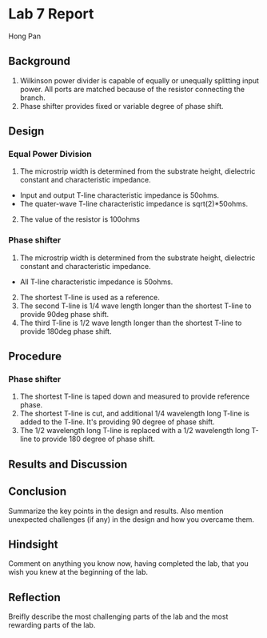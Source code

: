 # Lab 7 Report
Hong Pan

## Background
1. Wilkinson power divider is capable of equally or unequally splitting input power. All ports are matched because of the resistor 
connecting the branch.
2. Phase shifter provides fixed or variable degree of phase shift.

## Design
### Equal Power Division
1. The microstrip width is determined from the substrate height, dielectric constant and characteristic impedance.
  + Input and output T-line characteristic impedance is 50ohms. 
  + The quater-wave T-line characteristic impedance is sqrt(2)*50ohms.
2. The value of the resistor is 100ohms  

### Phase shifter
1. The microstrip width is determined from the substrate height, dielectric constant and characteristic impedance.
  + All T-line characteristic impedance is 50ohms. 
2. The shortest T-line is used as a reference.
3. The second T-line is 1/4 wave length longer than the shortest T-line to provide 90deg phase shift.
4. The third T-line is 1/2 wave length longer than the shortest T-line to provide 180deg phase shift.

## Procedure
### Phase shifter
1. The shortest T-line is taped down and measured to provide reference phase.
2. The shortest T-line is cut, and additional 1/4 wavelength long T-line is added to the T-line. It's providing 90 degree of phase shift.
2. The 1/2 wavelength long T-line is replaced with a 1/2 wavelength long T-line to provide 180 degree of phase shift.

## Results and Discussion


## Conclusion
Summarize the key points in the design and results. Also mention unexpected challenges (if any) in the design and how you overcame them. 
## Hindsight
Comment on anything you know now, having completed the lab, that you wish you knew at the beginning of the lab.
## Reflection
Breifly describe the most challenging parts of the lab and the most rewarding parts of the lab.
